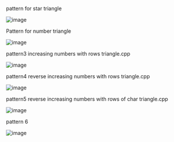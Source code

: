 pattern for star triangle

![image](https://user-images.githubusercontent.com/84653100/160749977-8b6f3117-6b8c-4e2c-a907-e59bc3e578e2.png)

Pattern for number triangle 

![image](https://user-images.githubusercontent.com/84653100/160750946-a25e1cf0-68d7-4612-a321-30c992eac509.png)

pattern3 increasing numbers with rows  triangle.cpp

![image](https://user-images.githubusercontent.com/84653100/160752339-eb9d5879-5381-4aa7-a387-36c07c5135d6.png)

pattern4 reverse increasing numbers with rows  triangle.cpp

![image](https://user-images.githubusercontent.com/84653100/160753275-862c9af1-35e8-493f-b631-b2bf4aaea6eb.png)

pattern5 reverse increasing numbers with rows of char  triangle.cpp

![image](https://user-images.githubusercontent.com/84653100/160754172-9a9a4441-d290-4424-a0ff-b13019f23eb7.png)

pattern 6

![image](https://user-images.githubusercontent.com/84653100/160755390-c5ae692e-1201-42a0-aebd-d71e6652e2ed.png)
